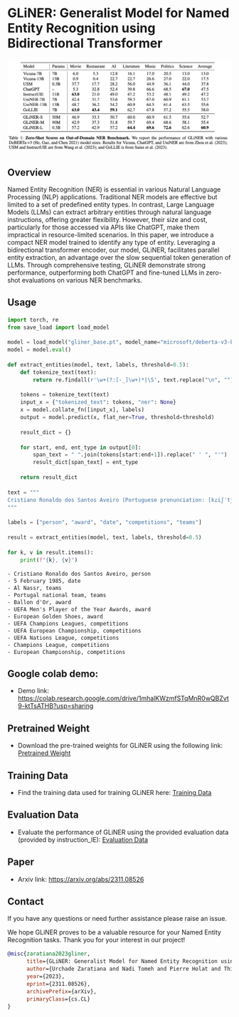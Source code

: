 # GLiNER: Generalist Model for Named Entity Recognition using Bidirectional Transformer

![GLiNER Logo](image.png)

## Overview
Named Entity Recognition (NER) is essential in various Natural Language Processing (NLP) applications. Traditional NER models are effective but limited to a set of predefined entity types. In contrast, Large Language Models (LLMs) can extract arbitrary entities through natural language instructions, offering greater flexibility. However, their size and cost, particularly for those accessed via APIs like ChatGPT, make them impractical in resource-limited scenarios. In this paper, we introduce a compact NER model trained to identify any type of entity. Leveraging a bidirectional transformer encoder, our model, GLiNER, facilitates parallel entity extraction, an advantage over the slow sequential token generation of LLMs. Through comprehensive testing, GLiNER demonstrate strong performance, outperforming both ChatGPT and fine-tuned LLMs in zero-shot evaluations on various NER benchmarks.

## Usage
```python
import torch, re
from save_load import load_model

model = load_model("gliner_base.pt", model_name="microsoft/deberta-v3-base")
model = model.eval()

def extract_entities(model, text, labels, threshold=0.5):
    def tokenize_text(text):
        return re.findall(r'\w+(?:[-_]\w+)*|\S', text.replace("\n", ""))

    tokens = tokenize_text(text)
    input_x = {"tokenized_text": tokens, "ner": None}
    x = model.collate_fn([input_x], labels)
    output = model.predict(x, flat_ner=True, threshold=threshold)

    result_dict = {}

    for start, end, ent_type in output[0]:
        span_text = " ".join(tokens[start:end+1]).replace(" ' ", "'")
        result_dict[span_text] = ent_type

    return result_dict

text = """
Cristiano Ronaldo dos Santos Aveiro (Portuguese pronunciation: [kɾiʃˈtjɐnu ʁɔˈnaldu]; born 5 February 1985) is a Portuguese professional footballer who plays as a forward for and captains both Saudi Pro League club Al Nassr and the Portugal national team. Widely regarded as one of the greatest players of all time, Ronaldo has won five Ballon d'Or awards,[note 3] a record three UEFA Men's Player of the Year Awards, and four European Golden Shoes, the most by a European player. He has won 33 trophies in his career, including seven league titles, five UEFA Champions Leagues, the UEFA European Championship and the UEFA Nations League. Ronaldo holds the records for most appearances (183), goals (140) and assists (42) in the Champions League, goals in the European Championship (14), international goals (128) and international appearances (205). He is one of the few players to have made over 1,200 professional career appearances, the most by an outfield player, and has scored over 850 official senior career goals for club and country, making him the top goalscorer of all time.
"""

labels = ["person", "award", "date", "competitions", "teams"]

result = extract_entities(model, text, labels, threshold=0.5)

for k, v in result.items():
    print(f"{k}, {v}")
```

```
- Cristiano Ronaldo dos Santos Aveiro, person
- 5 February 1985, date
- Al Nassr, teams
- Portugal national team, teams
- Ballon d'Or, award
- UEFA Men's Player of the Year Awards, award
- European Golden Shoes, award
- UEFA Champions Leagues, competitions
- UEFA European Championship, competitions
- UEFA Nations League, competitions
- Champions League, competitions
- European Championship, competitions
```

## Google colab demo:
- Demo link: https://colab.research.google.com/drive/1mhalKWzmfSTqMnR0wQBZvt9-ktTsATHB?usp=sharing

## Pretrained Weight
- Download the pre-trained weights for GLiNER using the following link: [Pretrained Weight](https://drive.google.com/file/d/100aMdyzk5EC6Rl2kzLmLvMKbHz3Btt34/view?usp=sharing)

## Training Data
- Find the training data used for training GLiNER here: [Training Data](https://drive.google.com/file/d/1MKDx73hzm9sFByJMBJhHqEuBeJzW5TsL/view?usp=sharing)

## Evaluation Data
- Evaluate the performance of GLiNER using the provided evaluation data (provided by instruction_IE): [Evaluation Data](https://drive.google.com/file/d/1T-5IbocGka35I7X3CE6yKe5N_Xg2lVKT/view)

## Paper
- Arxiv link: https://arxiv.org/abs/2311.08526

## Contact
If you have any questions or need further assistance please raise an issue.

We hope GLiNER proves to be a valuable resource for your Named Entity Recognition tasks. Thank you for your interest in our project!

```bibtex
@misc{zaratiana2023gliner,
      title={GLiNER: Generalist Model for Named Entity Recognition using Bidirectional Transformer}, 
      author={Urchade Zaratiana and Nadi Tomeh and Pierre Holat and Thierry Charnois},
      year={2023},
      eprint={2311.08526},
      archivePrefix={arXiv},
      primaryClass={cs.CL}
}
```
